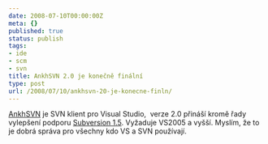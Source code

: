 ```yaml
---
date: 2008-07-10T00:00:00Z
meta: {}
published: true
status: publish
tags:
- ide
- scm
- svn
title: AnkhSVN 2.0 je konečně finální
type: post
url: /2008/07/10/ankhsvn-20-je-konecne-finln/
---
```


<a href="http://ankhsvn.open.collab.net/">AnkhSVN</a> je SVN klient pro Visual Studio,&#160; verze 2.0 přináší kromě řady vylepšení podporu <a href="http://blog.prskavec.net/?p=141">Subversion 1.5</a>. Vyžaduje VS2005 a vyšší. Myslím, že to je dobrá správa pro všechny kdo VS a SVN používají.  
